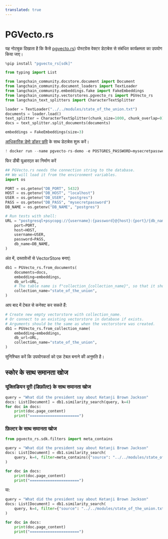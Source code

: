 ```yaml
---
translated: true
---
```


# PGVecto.rs

यह नोटबुक दिखाता है कि कैसे [pgvecto.rs](https://github.com/tensorchord/pgvecto.rs)) पोस्टग्रेस वेक्टर डेटाबेस से संबंधित कार्यक्षमता का उपयोग किया जाए।

```python
%pip install "pgvecto_rs[sdk]"
```

```python
from typing import List

from langchain_community.docstore.document import Document
from langchain_community.document_loaders import TextLoader
from langchain_community.embeddings.fake import FakeEmbeddings
from langchain_community.vectorstores.pgvecto_rs import PGVecto_rs
from langchain_text_splitters import CharacterTextSplitter
```

```python
loader = TextLoader("../../modules/state_of_the_union.txt")
documents = loader.load()
text_splitter = CharacterTextSplitter(chunk_size=1000, chunk_overlap=0)
docs = text_splitter.split_documents(documents)

embeddings = FakeEmbeddings(size=3)
```

[आधिकारिक डेमो डॉकर छवि](https://github.com/tensorchord/pgvecto.rs#installation) के साथ डेटाबेस शुरू करें।

```python
! docker run --name pgvecto-rs-demo -e POSTGRES_PASSWORD=mysecretpassword -p 5432:5432 -d tensorchord/pgvecto-rs:latest
```

फिर डीबी यूआरएल का निर्माण करें

```python
## PGVecto.rs needs the connection string to the database.
## We will load it from the environment variables.
import os

PORT = os.getenv("DB_PORT", 5432)
HOST = os.getenv("DB_HOST", "localhost")
USER = os.getenv("DB_USER", "postgres")
PASS = os.getenv("DB_PASS", "mysecretpassword")
DB_NAME = os.getenv("DB_NAME", "postgres")

# Run tests with shell:
URL = "postgresql+psycopg://{username}:{password}@{host}:{port}/{db_name}".format(
    port=PORT,
    host=HOST,
    username=USER,
    password=PASS,
    db_name=DB_NAME,
)
```

अंत में, दस्तावेजों से VectorStore बनाएं:

```python
db1 = PGVecto_rs.from_documents(
    documents=docs,
    embedding=embeddings,
    db_url=URL,
    # The table name is f"collection_{collection_name}", so that it should be unique.
    collection_name="state_of_the_union",
)
```

आप बाद में टेबल से कनेक्ट कर सकते हैं:

```python
# Create new empty vectorstore with collection_name.
# Or connect to an existing vectorstore in database if exists.
# Arguments should be the same as when the vectorstore was created.
db1 = PGVecto_rs.from_collection_name(
    embedding=embeddings,
    db_url=URL,
    collection_name="state_of_the_union",
)
```

सुनिश्चित करें कि उपयोगकर्ता को एक टेबल बनाने की अनुमति है।

## स्कोर के साथ समानता खोज

### यूक्लिडियन दूरी (डिफ़ॉल्ट) के साथ समानता खोज

```python
query = "What did the president say about Ketanji Brown Jackson"
docs: List[Document] = db1.similarity_search(query, k=4)
for doc in docs:
    print(doc.page_content)
    print("======================")
```

### फ़िल्टर के साथ समानता खोज

```python
from pgvecto_rs.sdk.filters import meta_contains

query = "What did the president say about Ketanji Brown Jackson"
docs: List[Document] = db1.similarity_search(
    query, k=4, filter=meta_contains({"source": "../../modules/state_of_the_union.txt"})
)

for doc in docs:
    print(doc.page_content)
    print("======================")
```

या:

```python
query = "What did the president say about Ketanji Brown Jackson"
docs: List[Document] = db1.similarity_search(
    query, k=4, filter={"source": "../../modules/state_of_the_union.txt"}
)

for doc in docs:
    print(doc.page_content)
    print("======================")
```
